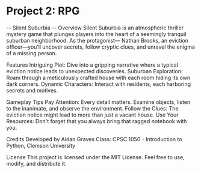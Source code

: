 # Project 2: RPG

-- Silent Suburbia --
Overview
Silent Suburbia is an atmospheric thriller mystery game that plunges players into the heart of a seemingly tranquil suburban neighborhood. As the protagonist— Nathan Brooks, an eviction officer—you’ll uncover secrets, follow cryptic clues, and unravel the enigma of a missing person.

Features
Intriguing Plot: Dive into a gripping narrative where a typical eviction notice leads to unexpected discoveries.
Suburban Exploration: Roam through a meticulously crafted house with each room hiding its own dark corners.
Dynamic Characters: Interact with residents, each harboring secrets and motives.

Gameplay Tips
Pay Attention: Every detail matters. Examine objects, listen to the inanimate, and observe the environment.
Follow the Clues: The eviction notice might lead to more than just a vacant house.
Use Your Resources: Don't forget that you always bring that ragged notebook with you.

Credits
Developed by Aidan Graves
Class: CPSC 1050 - Introduction to Python, Clemson University

License
This project is licensed under the MIT License. Feel free to use, modify, and distribute it.